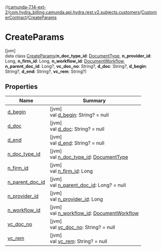 //[camunda-7.14-ext-2](../../../../index.md)/[com.hydra_billing.camunda.api.hydra.rest.v2.subjects.customers](../../index.md)/[CustomerContract](../index.md)/[CreateParams](index.md)

# CreateParams

[jvm]\
data class [CreateParams](index.md)(**n_doc_type_id**: [DocumentType](../../../com.hydra_billing.camunda.api.hydra.common_types/-document-type/index.md), **n_provider_id**: Long, **n_firm_id**: Long, **n_workflow_id**: [DocumentWorkflow](../../../com.hydra_billing.camunda.api.hydra.common_types/-document-workflow/index.md), **n_parent_doc_id**: Long?, **vc_doc_no**: String?, **d_doc**: String?, **d_begin**: String?, **d_end**: String?, **vc_rem**: String?)

## Properties

| Name | Summary |
|---|---|
| [d_begin](d_begin.md) | [jvm]<br>val [d_begin](d_begin.md): String? = null |
| [d_doc](d_doc.md) | [jvm]<br>val [d_doc](d_doc.md): String? = null |
| [d_end](d_end.md) | [jvm]<br>val [d_end](d_end.md): String? = null |
| [n_doc_type_id](n_doc_type_id.md) | [jvm]<br>val [n_doc_type_id](n_doc_type_id.md): [DocumentType](../../../com.hydra_billing.camunda.api.hydra.common_types/-document-type/index.md) |
| [n_firm_id](n_firm_id.md) | [jvm]<br>val [n_firm_id](n_firm_id.md): Long |
| [n_parent_doc_id](n_parent_doc_id.md) | [jvm]<br>val [n_parent_doc_id](n_parent_doc_id.md): Long? = null |
| [n_provider_id](n_provider_id.md) | [jvm]<br>val [n_provider_id](n_provider_id.md): Long |
| [n_workflow_id](n_workflow_id.md) | [jvm]<br>val [n_workflow_id](n_workflow_id.md): [DocumentWorkflow](../../../com.hydra_billing.camunda.api.hydra.common_types/-document-workflow/index.md) |
| [vc_doc_no](vc_doc_no.md) | [jvm]<br>val [vc_doc_no](vc_doc_no.md): String? = null |
| [vc_rem](vc_rem.md) | [jvm]<br>val [vc_rem](vc_rem.md): String? = null |
